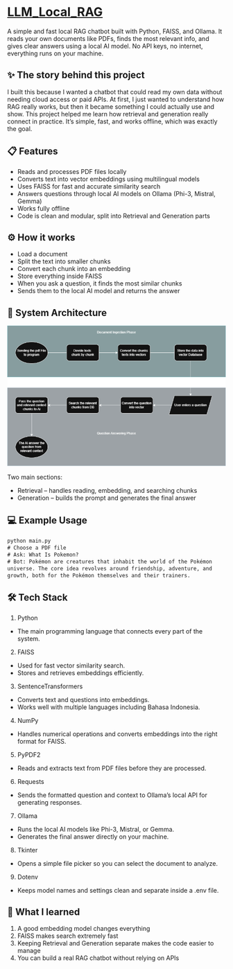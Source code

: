 # [LLM_Local_RAG](https://github.com/YandLim/Local-RAG)
A simple and fast local RAG chatbot built with Python, FAISS, and Ollama.
It reads your own documents like PDFs, finds the most relevant info, and gives clear answers using a local AI model.
No API keys, no internet, everything runs on your machine.

## ✨ The story behind this project
I built this because I wanted a chatbot that could read my own data without needing cloud access or paid APIs.
At first, I just wanted to understand how RAG really works, but then it became something I could actually use and show.
This project helped me learn how retrieval and generation really connect in practice.
It’s simple, fast, and works offline, which was exactly the goal.

## 📋 Features
- Reads and processes PDF files locally
- Converts text into vector embeddings using multilingual models
- Uses FAISS for fast and accurate similarity search
- Answers questions through local AI models on Ollama (Phi-3, Mistral, Gemma)
- Works fully offline
- Code is clean and modular, split into Retrieval and Generation parts

## ⚙️ How it works
- Load a document
- Split the text into smaller chunks
- Convert each chunk into an embedding
- Store everything inside FAISS
- When you ask a question, it finds the most similar chunks
- Sends them to the local AI model and returns the answer
  
## 🧩 System Architecture
![Architecture](Diagram/Local_RAG.png)

Two main sections:
- Retrieval – handles reading, embedding, and searching chunks
- Generation – builds the prompt and generates the final answer

## 💻 Example Usage
```
python main.py
# Choose a PDF file
# Ask: What Is Pokemon?
# Bot: Pokémon are creatures that inhabit the world of the Pokémon universe. The core idea revolves around friendship, adventure, and growth, both for the Pokémon themselves and their trainers.
```

## 🛠️ Tech Stack
1. Python
  - The main programming language that connects every part of the system.
2. FAISS
  - Used for fast vector similarity search.
  - Stores and retrieves embeddings efficiently.
3. SentenceTransformers
  - Converts text and questions into embeddings.
  - Works well with multiple languages including Bahasa Indonesia.
4. NumPy
  - Handles numerical operations and converts embeddings into the right format for FAISS.
5. PyPDF2
  - Reads and extracts text from PDF files before they are processed.
6. Requests
  - Sends the formatted question and context to Ollama’s local API for generating responses.
7. Ollama
  - Runs the local AI models like Phi-3, Mistral, or Gemma.
  - Generates the final answer directly on your machine.
8. Tkinter
  - Opens a simple file picker so you can select the document to analyze.
9. Dotenv
  - Keeps model names and settings clean and separate inside a .env file.

## 🫡 What I learned
1. A good embedding model changes everything
2. FAISS makes search extremely fast
3. Keeping Retrieval and Generation separate makes the code easier to manage
4. You can build a real RAG chatbot without relying on APIs



